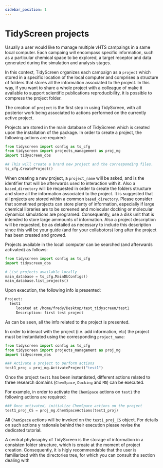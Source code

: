 ```yaml
---
sidebar_position: 1
---
```


# TidyScreen projects

Usually a user would like to manage multiple vHTS campaings in a same local computer. Each campaing will encompass specific information, such as a particular chemical space to be explored, a target receptor and data generated during the simulation and analysis stages.

In this context, TidyScreen organizes each campaign as a `project` which stored in a specific location of the local computer and comprises a structure of folders that stores all the information associated to the project. In this way, if you want to share a whole project with a colleague of make it available to support scientific publications reproducibility, it is possible to compress the project folder.

The creation of `project` is the first step in using TidyScreen, with all posterior work being associated to actions performed on the currently active project.

Projects are stored in the main database of TidyScreen which is created upon the installation of the package. In order to create a project, the following actions are required:

```python
from tidyscreen import config as ts_cfg
from tidyscreen import projects_management as proj_mg
import tidyscreen_dbs

## This will create a brand new project and the corresponding files.
ts_cfg.CreateProject()
```

When creating a new project, a `project_name` will be asked, and is the identifier that will be afterwards used to interaction with it. Also a `based_directory` will be requested in order to create the folders structure and store all the information associated to the project. It is suggested that all projects are stored within a common `based_directory`. Please consider that sometimed projects can store plenty of information, especially if large chemical libraries are to be screened and molecular docking or molecular dynamics simulations are programed. Consequently, use a disk unit that is intended to store large ammounts of information. Also a project description will be requested, be as detailed as necessary to include this description since this will be your guide (and for your collabotors) long after the project has been created and growed.

Projects available in the locall computer can be searched (and afterwards activated) as follows:

```python
from tidyscreen import config as ts_cfg
import tidyscreen_dbs

# List projects available locally
main_database = ts_cfg.MainDbConfigs()
main_database.list_projects()
```

Upon execution, the following info is presented:

```bash
Project: 
  test1 
 	 located at /home/fredy/Desktop/test_tidyscreen/test1 
 	 Description: first test project
```

As can be seen, all the info related to the project is presented.

In order to interact with the project (i.e. add information, etc) the project must be instantiated using the corresponding `project_name`:

```python
from tidyscreen import config as ts_cfg
from tidyscreen import projects_management as proj_mg
import tidyscreen_dbs

### Activate a project to perform actions
test1_proj = proj_mg.ActivateProject("test1")
```

Once the project `test1` has been instantiated, different actions related to three research domains (`ChemSpace`, `Docking` and `MD`) can be executed.

For example, in order to activate the `ChemSpace` actions on `test1` the following actions are required:

```python
### Once activated, initialize ChemSpace actions on the project
test1_proj_CS = proj_mg.ChemSpaceActions(test1_proj)
```

All `ChemSpace` actions will be invoked on the  `test1_proj_CS` object. For details on such actions y rationale behind their execution please revise the dedicated tutorial.

A central phylosophy of TidyScreen is the storage of information in a consisten folder structure, which is create at the moment of project creation. Consequently, it is higly recommendable that the user is familiarized with the directories tree, for which you can consult the section dealing with 